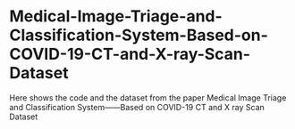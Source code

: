 # Medical-Image-Triage-and-Classification-System-Based-on-COVID-19-CT-and-X-ray-Scan-Dataset

Here shows the code and the dataset from the paper Medical Image Triage and Classification System——Based on COVID-19 CT and X ray Scan Dataset
